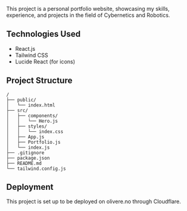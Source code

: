 This project is a personal portfolio website, showcasing my skills, experience, and projects in the field of Cybernetics and Robotics.

## Technologies Used

- React.js
- Tailwind CSS
- Lucide React (for icons)

## Project Structure

```
/
├── public/
│   └── index.html
├── src/
│   ├── components/
│   │   └── Hero.js
│   ├── styles/
│   │   └── index.css
│   ├── App.js
│   ├── Portfolio.js
│   └── index.js
├── .gitignore
├── package.json
├── README.md
└── tailwind.config.js
```

## Deployment

This project is set up to be deployed on olivere.no through Cloudflare.